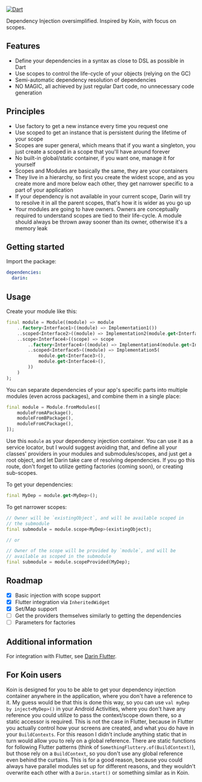 [![Dart](https://github.com/TamasBarta/darin/actions/workflows/dart.yml/badge.svg?branch=main)](https://github.com/TamasBarta/darin/actions/workflows/dart.yml)

Dependency Injection oversimplified. Inspired by Koin, with focus on scopes.

## Features

- Define your dependencies in a syntax as close to DSL as possible in Dart
- Use scopes to control the life-cycle of your objects (relying on the GC)
- Semi-automatic dependency resolution of dependencies
- NO MAGIC, all achieved by just regular Dart code, no unnecessary code generation

## Principles

- Use factory to get a new instance every time you request one
- Use scoped to get an instance that is persistent during the lifetime of your scope
- Scopes are super general, which means that if you want a singleton, you just create a scoped in a scope that you'll have around forever
- No built-in global/static container, if you want one, manage it for yourself 
- Scopes and Modules are basically the same, they are your containers
- They live in a hierarchy, so first you create the widest scope, and as you create more and more below each other, they get narrower specific to a part of your application
- If your dependency is not available in your current scope, Darin will try to resolve it in all the parent scopes, that's how it is wider as you go up
- Your modules are going to have owners. Owners are conceptually required to understand scopes are tied to their life-cycle. A module should always be thrown away sooner than its owner, otherwise it's a memory leak

## Getting started

Import the package:

```yml
dependencies:
  darin:
```

## Usage

Create your module like this:

```dart
final module = Module((module) => module
    ..factory<Interface1>((module) => Implementation1())
    ..scoped<Interface2>((module) => Implementation2(module.get<Interface1>()))
    ..scope<Interface4>((scope) => scope
        ..factory<Interface4>((module) => Implementation4(module.get<Interface3>()))
        ..scoped<Interface5>((module) => Implementation5(
            module.get<Interface3>(),
            module.get<Interface4>(),
        ))
    )
);
```

You can separate dependencies of your app's specific parts into multiple modules (even across packages), and combine them in a single place:

```dart
final module = Module.fromModules([
    moduleFromAPackage(),
    moduleFromBPackage(),
    moduleFromCPackage(),
]);
```

Use this `module` as your dependency injection container. You can use it as a service locator, but I would suggest avoiding that, and define all your classes' providers in your modules and submodules/scopes, and just get a root object, and let Darin take care of resolving dependencies. If you go this route, don't forget to utilize getting factories (coming soon), or creating sub-scopes.

To get your dependencies:

```dart
final MyDep = module.get<MyDep>();
```

To get narrower scopes:

```dart
// Owner will be `existingObject`, and will be available scoped in
// the submodule
final submodule = module.scope<MyDep>(existingObject);

// or

// Owner of the scope will be provided by `module`, and will be
// available as scoped in the submodule
final submodule = module.scopeProvided(MyDep);
```

## Roadmap

- [x] Basic injection with scope support
- [x] Flutter integration via `InheritedWidget`
- [x] Set/Map support
- [ ] Get the providers themselves similarly to getting the dependencies
- [ ] Parameters for factories

## Additional information

For integration with Flutter, see [Darin Flutter](https://github.com/TamasBarta/darin_flutter).

## For Koin users

Koin is designed for you to be able to get your dependency injection container anywhere in the application, where you don't have a reference to it. My guess would be that this is done this way, so you can use `val myDep by inject<MyDep>()` in your Android Activities, where you don't have any reference you could utilize to pass the context/scope down there, so a static accessor is required. This is not the case in Flutter, because in Flutter you actually control how your screens are created, and what you do have in your `BuildContexts`. For this reason I didn't include anything static that in turn would allow you to rely on a global reference. There are static functions for following Flutter patterns (think of `SomethingFluttery.of(BuildContext)`), but those rely on a `BuildContext`, so you don't use any global reference even behind the curtains. This is for a good reason, because you could always have parallel modules set up for different reasons, and they wouldn't overwrite each other with a `Darin.start()` or something similar as in Koin.

